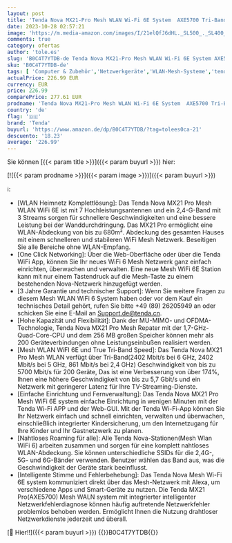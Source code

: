 ```yaml
---
layout: post
title: 'Tenda Nova MX21-Pro Mesh WLAN Wi-Fi 6E System  AXE5700 Tri-Band Mesh WiFi Repeater & Router Kompatibel mit Amazon Alexa. Reichweite bis zu 520m² & 200 Geräte  6*Gigabit Port  2er-Pack'
date: 2023-10-28 02:57:21
image: 'https://m.media-amazon.com/images/I/21elQfJ6dHL._SL500_._SL400_.jpg'
comments: true
category: ofertas
author: 'tole.es'
slug: 'B0C4T7YTDB-de Tenda Nova MX21-Pro Mesh WLAN Wi-Fi 6E System AXE5700 Tri-...'
sku: 'B0C4T7YTDB-de'
tags: [ 'Computer & Zubehör','Netzwerkgeräte','WLAN-Mesh-Systeme','tenda','🇩🇪', ]
actualPrice: 226.99 EUR
currency: EUR
price: 226.99
comparePrice: 277.61 EUR
prodname: 'Tenda Nova MX21-Pro Mesh WLAN Wi-Fi 6E System  AXE5700 Tri-Band Mesh WiFi Repeater & Router Kompatibel mit Amazon Alexa. Reichweite bis zu 520m² & 200 Geräte  6*Gigabit Port  2er-Pack'
country: 'de'
flag: '🇩🇪'
brand: 'Tenda'
buyurl: 'https://www.amazon.de/dp/B0C4T7YTDB/?tag=tolees0ca-21'
descuento: '18.23'
average: '226.99'
---
```


Sie können [{{< param title >}}]({{< param buyurl >}}) hier:

[![{{< param prodname >}}]({{< param image >}})]({{< param buyurl >}})

ℹ️:

- [WLAN Heimnetz Komplettlösung]: Das Tenda Nova MX21 Pro Mesh WLAN WiFi 6E ist mit 7 Hochleistungsantennen und ein 2,4-G-Band mit 3 Streams sorgen für schnellere Geschwindigkeiten und eine bessere Leistung bei der Wanddurchdringung. Das MX21 Pro ermöglicht eine WLAN-Abdeckung von bis zu 680m². Abdeckung des gesamten Hauses mit einem schnelleren und stabileren WiFi Mesh Netzwerk. Beseitigen Sie alle Bereiche ohne WLAN-Empfang.
- [One Click Networking]: Über die Web-Oberfläche oder über die Tenda WiFi App, können Sie Ihr neues WiFi 6 Mesh Netzwerk ganz einfach einrichten, überwachen und verwalten. Eine neue Mesh WiFi 6E Station kann mit nur einem Tastendruck auf die Mesh-Taste zu einem bestehenden Nova-Netzwerk hinzugefügt werden.
- [3 Jahre Garantie und technischer Support]: Wenn Sie weitere Fragen zu diesem Mesh WLAN WiFi 6 System haben oder vor dem Kauf ein technisches Detail gehört, rufen Sie bitte +49 (89) 26205949 an oder schicken Sie eine E-Mail an Support.de@tenda.cn.
- [Hohe Kapazität und Flexibilität]: Dank der MU-MIMO- und OFDMA-Technologie, Tenda Nova MX21 Pro Mesh Repater mit der 1,7-GHz-Quad-Core-CPU und dem 256 MB großen Speicher können mehr als 200 Geräteverbindungen ohne Leistungseinbußen realisiert werden.
- [Mesh WLAN WiFI 6E und True Tri-Band Speed]: Das Tenda Nova MX21 Pro Mesh WLAN verfügt über Tri-Band(2402 Mbit/s bei 6 GHz, 2402 Mbit/s bei 5 GHz, 861 Mbit/s bei 2,4 GHz) Geschwindigkeit von bis zu 5700 Mbit/s für 200 Geräte, Das ist eine Verbesserung von über 174%, Ihnen eine höhere Geschwindigkeit von bis zu 5,7 Gbit/s und ein Netzwerk mit geringerer Latenz für Ihre TV-Streaming-Dienste.
- [Einfache Einrichtung und Fernverwaltung]: Das Tenda Nova MX21 Pro Mesh WiFi 6E system einfache Einrichtung in wenigen Minuten mit der Tenda Wi-Fi APP und der Web-GUI. Mit der Tenda Wi-Fi-App können Sie Ihr Netzwerk einfach und schnell einrichten, verwalten und überwachen, einschließlich integrierter Kindersicherung, um den Internetzugang für Ihre Kinder und Ihr Gastnetzwerk zu planen.
- [Nahtloses Roaming für alle]: Alle Tenda Nova-Stationen(Mesh Wlan WiFi 6) arbeiten zusammen und sorgen für eine komplett nahtloses WLAN-Abdeckung. Sie können unterschiedliche SSIDs für die 2,4G-, 5G- und 6G-Bänder verwenden. Benutzer wählen das Band aus, was die Geschwindigkeit der Geräte stark beeinflusst.
- [Intelligente Stimme und Fehlerbehebung]: Das Tenda Nova Mesh Wi-Fi 6E system kommuniziert direkt über das Mesh-Netzwerk mit Alexa, um verschiedene Apps und Smart-Geräte zu nutzen. Die Tenda MX21 Pro(AXE5700) Mesh WALN system mit integrierter intelligenter Netzwerkfehlerdiagnose können häufig auftretende Netzwerkfehler problemlos behoben werden. Ermöglicht Ihnen die Nutzung drahtloser Netzwerkdienste jederzeit und überall.

[🛒 Hier!!]({{< param buyurl >}})
{{<world>}}B0C4T7YTDB{{</world>}}
